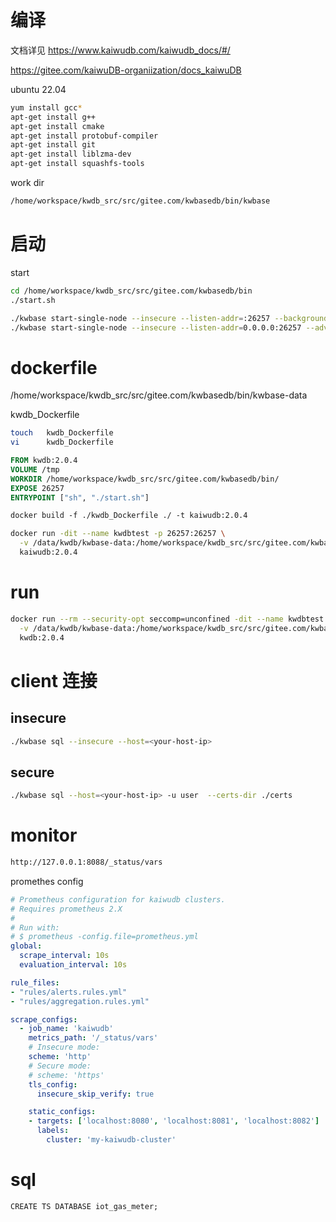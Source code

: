 # 编译

文档详见 https://www.kaiwudb.com/kaiwudb_docs/#/

https://gitee.com/kaiwuDB-organiization/docs_kaiwuDB

ubuntu 22.04

```sh
yum install gcc*
apt-get install g++
apt-get install cmake
apt-get install protobuf-compiler
apt-get install git
apt-get install liblzma-dev
apt-get install squashfs-tools 
```

work dir

```sh
/home/workspace/kwdb_src/src/gitee.com/kwbasedb/bin/kwbase
```

# 启动

start

```sh
cd /home/workspace/kwdb_src/src/gitee.com/kwbasedb/bin
./start.sh
```



```sh
./kwbase start-single-node --insecure --listen-addr=:26257 --background
./kwbase start-single-node --insecure --listen-addr=0.0.0.0:26257 --advertise-addr=127.0.0.1:26257 --http-addr=0.0.0.0:8088
```

# dockerfile

/home/workspace/kwdb_src/src/gitee.com/kwbasedb/bin/kwbase-data

kwdb_Dockerfile

````sh
touch 	kwdb_Dockerfile
vi		kwdb_Dockerfile
````



```dockerfile
FROM kwdb:2.0.4
VOLUME /tmp
WORKDIR /home/workspace/kwdb_src/src/gitee.com/kwbasedb/bin/
EXPOSE 26257
ENTRYPOINT ["sh", "./start.sh"]
```



```dockerfile
docker build -f ./kwdb_Dockerfile ./ -t kaiwudb:2.0.4
```



```sh
docker run -dit --name kwdbtest -p 26257:26257 \
  -v /data/kwdb/kwbase-data:/home/workspace/kwdb_src/src/gitee.com/kwbasedb/bin/kwbase-data \
  kaiwudb:2.0.4
```

# run

```sh
docker run --rm --security-opt seccomp=unconfined -dit --name kwdbtest -p 26257:26257 -p 8088:8088 \
  -v /data/kwdb/kwbase-data:/home/workspace/kwdb_src/src/gitee.com/kwbasedb/bin/kwbase-data \
  kwdb:2.0.4
```

# client 连接

## insecure

```sh
./kwbase sql --insecure --host=<your-host-ip>
```

## secure

```sh
./kwbase sql --host=<your-host-ip> -u user  --certs-dir ./certs
```



# monitor

```sh
http://127.0.0.1:8088/_status/vars
```

promethes config

```yml
# Prometheus configuration for kaiwudb clusters.
# Requires prometheus 2.X
#
# Run with:
# $ prometheus -config.file=prometheus.yml
global:
  scrape_interval: 10s
  evaluation_interval: 10s

rule_files:
- "rules/alerts.rules.yml"
- "rules/aggregation.rules.yml"

scrape_configs:
  - job_name: 'kaiwudb'
    metrics_path: '/_status/vars'
    # Insecure mode:
    scheme: 'http'
    # Secure mode:
    # scheme: 'https'
    tls_config:
      insecure_skip_verify: true

    static_configs:
    - targets: ['localhost:8080', 'localhost:8081', 'localhost:8082']
      labels:
        cluster: 'my-kaiwudb-cluster'
```

# sql

```
CREATE TS DATABASE iot_gas_meter;
```

